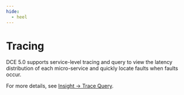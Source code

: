```yaml
---
hide:
  - heel
---
```


# Tracing

DCE 5.0 supports service-level tracing and query to view the latency distribution of each micro-service and quickly locate faults when faults occur.

For more details, see [Insight -> Trace Query](../../../insight/user-guide/trace/trace.md).
